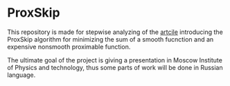 # ProxSkip
This repository is made for stepwise analyzing of the [artcile](https://proceedings.mlr.press/v162/mishchenko22b.html) 
introducing the ProxSkip algorithm for minimizing the sum of a smooth fucnction and an expensive nonsmooth proximable function.

The ultimate goal of the project is giving a presentation in Moscow Institute of Physics and technology, thus some parts of work will be done in Russian language.


